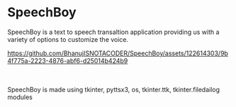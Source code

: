 # SpeechBoy
SpeechBoy is a text to speech transaltion application providing us with a variety of options to customize the voice.

https://github.com/BhanujISNOTACODER/SpeechBoy/assets/122614303/9b4f775a-2223-4876-abf6-d25014b424b9

<br><br>
SpeechBoy is made using tkinter, pyttsx3, os, tkinter.ttk, tkinter.filedailog modules 
